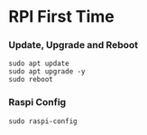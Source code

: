 # RPI First Time

### Update, Upgrade and Reboot
```
sudo apt update
sudo apt upgrade -y
sudo reboot
```

### Raspi Config
```
sudo raspi-config
```
